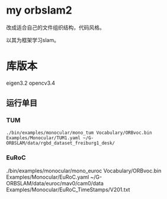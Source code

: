 # my orbslam2
改成适合自己的文件组织结构，代码风格。

以其为框架学习slam。
# 库版本
eigen3.2
opencv3.4


## 运行单目
### TUM
    ./bin/examples/monocular/mono_tum Vocabulary/ORBvoc.bin Examples/Monocular/TUM1.yaml ~/G-ORBSLAM/data/rgbd_dataset_freiburg1_desk/

### EuRoC
./bin/examples/monocular/mono_euroc Vocabulary/ORBvoc.bin Examples/Monocular/EuRoC.yaml ~/G-ORBSLAM/data/euroc/mav0/cam0/data Examples/Monocular/EuRoC_TimeStamps/V201.txt